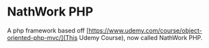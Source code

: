 # NathWork PHP

A php framework based off [https://www.udemy.com/course/object-oriented-php-mvc/](This Udemy Course), now called NathWork PHP.
